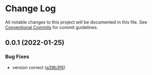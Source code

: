 # Change Log

All notable changes to this project will be documented in this file.
See [Conventional Commits](https://conventionalcommits.org) for commit guidelines.

## 0.0.1 (2022-01-25)


### Bug Fixes

* version correct ([a39b3f6](https://github.com/iamyoki/set-registry/commit/a39b3f678e0567d1ffb5063de5768512d5f62102))
